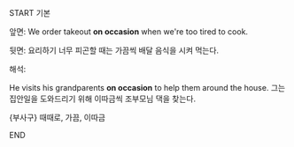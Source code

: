 START
기본

앞면:
We order takeout **on occasion** when we're too tired to cook.


뒷면:
요리하기 너무 피곤할 때는 가끔씩 배달 음식을 시켜 먹는다.


해석:

He visits his grandparents **on occasion** to help them around the house.
그는 집안일을 도와드리기 위해 이따금씩 조부모님 댁을 찾는다.

{부사구} 때때로, 가끔, 이따금
<!--ID: 1742801618319-->
END
